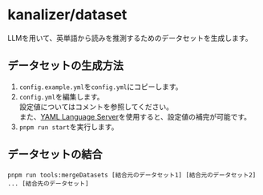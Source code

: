 # kanalizer/dataset

LLMを用いて、英単語から読みを推測するためのデータセットを生成します。

## データセットの生成方法

1. `config.example.yml`を`config.yml`にコピーします。
2. `config.yml`を編集します。\
   設定値についてはコメントを参照してください。\
   また、[YAML Language Server](https://github.com/redhat-developer/yaml-language-server)を使用すると、設定値の補完が可能です。
3. `pnpm run start`を実行します。

## データセットの結合

```
pnpm run tools:mergeDatasets [結合元のデータセット1] [結合元のデータセット2] ... [結合先のデータセット]
```

